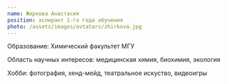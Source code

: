 ```yaml
---
name: Жиркова Анастасия
position: аспирант 1-го года обучения
photo: /assets/images/avtatars/zhirkova.jpg
---
```


Образование: Химический факультет МГУ

Область научных интересов: медицинская химия, биохимия, экология

Хобби: фотография, хенд-мейд, театральное искуство, видеоигры